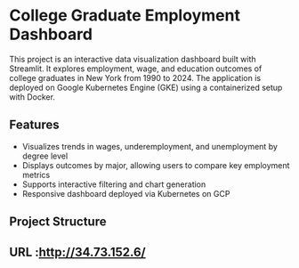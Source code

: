 # College Graduate Employment Dashboard

This project is an interactive data visualization dashboard built with Streamlit. It explores employment, wage, and education outcomes of college graduates in New York from 1990 to 2024. The application is deployed on Google Kubernetes Engine (GKE) using a containerized setup with Docker.

## Features

- Visualizes trends in wages, underemployment, and unemployment by degree level
- Displays outcomes by major, allowing users to compare key employment metrics
- Supports interactive filtering and chart generation
- Responsive dashboard deployed via Kubernetes on GCP

## Project Structure

## URL :http://34.73.152.6/
